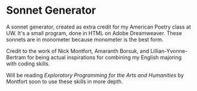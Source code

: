 # Sonnet Generator
A sonnet generator, created as extra credit for my American Poetry class at UW.
It's a small program, done in HTML on Adobe Dreamweaver. These sonnets are in
monometer because monometer is the best form.

Credit to the work of Nick Montfort, Amaranth Borsuk, and Lillian-Yvonne-Bertram 
for being actual inspirations for combining my English majoring with coding skills.

Will be reading *Exploratory Programming for the Arts and Humanities* by Montfort
soon to use these skills in more depth.
